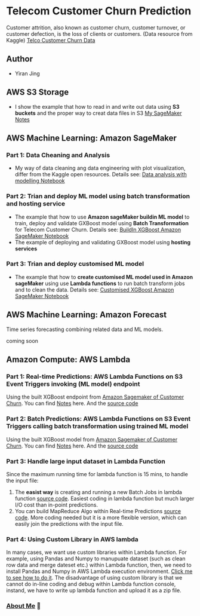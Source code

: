 # Telecom Customer Churn Prediction
Customer attrition, also known as customer churn, customer turnover, or customer defection, is the loss of clients or customers. (Data resource from Kaggle) [Telco Customer Churn Data](https://www.kaggle.com/blastchar/telco-customer-churn/kernels)
## Author
- Yiran Jing


## AWS S3 Storage
- I show the example that how to read in and write out data using **S3 buckets** and the proper way to creat data files in S3 [My SageMaker Notes](https://github.com/YiranJing/BigDataAnalysis/blob/master/AWS_SageMaker_CustomerChurn/SageMakerNotes/TrainDeployBuildinModel.pdf)

## AWS Machine Learning: Amazon SageMaker
### Part 1: Data Cheaning and Analysis
- My way of data cleaning ang data engineering with plot visualization, differ from the Kaggle open resources. Details see: [Data analysis with modelling Notebook](https://github.com/YiranJing/BigDataAnalysis/blob/master/AWS_SageMaker_CustomerChurn/notebook/ChurnDataAnalysis/Churn_Example.ipynb)

### Part 2: Trian and deploy ML model using batch transformation and hosting service
- The example that how to use **Amazon sageMaker buildin ML model** to train, deploy and validate GXBoost model using **Batch Transformation** for Telecom Customer Churn. Details see: [BuildIn XGBoost Amazon SageMaker Notebook](https://github.com/YiranJing/BigDataAnalysis/blob/master/AWS_SageMaker_CustomerChurn/notebook/AmazonSageMaker/AWS_BUILTIN_MODEL_DEPLOYMENT.ipynb)
- The example of deploying and validating GXBoost model using **hosting services**
### Part 3: Trian and deploy customised ML model
- The example that how to **create customised ML model used in Amazon sageMaker** using use **Lambda functions** to run batch transform jobs and to clean the data. Details see: [Customised XGBoost Amazon SageMaker Notebook](https://github.com/YiranJing/BigDataAnalysis/blob/master/AWS_SageMaker_CustomerChurn/notebook/AmazonSageMaker/AWS_CUSTOMISED_MODEL_DEPLOYMENT.ipynb)

## AWS Machine Learning: Amazon Forecast
Time series forecasting combining related data and ML models.

coming soon

## Amazon Compute: AWS Lambda
### Part 1: Real-time Predictions: AWS Lambda Functions on S3 Event Triggers invoking (ML model) endpoint
Using the built XGBoost endpoint from [Amazon Sagemaker of Customer Churn](https://github.com/YiranJing/BigDataAnalysis/tree/master/AWS_SageMaker_CustomerChurn/notebook/AmazonSageMaker). You can find [Notes](https://github.com/YiranJing/BigDataAnalysis/blob/master/AWS_lambda_CustomerChurn/Lambda_Function_Notes.pdf) here. And the [source code](https://github.com/YiranJing/BigDataAnalysis/tree/master/AWS_lambda_CustomerChurn/MyFirstFunction)


### Part 2: Batch Predictions: AWS Lambda Functions on S3 Event Triggers calling batch transformation using trained ML model
Using the built XGBoost model from [Amazon Sagemaker of Customer Churn](https://github.com/YiranJing/BigDataAnalysis/tree/master/AWS_SageMaker_CustomerChurn/notebook/AmazonSageMaker). You can find [Notes](https://github.com/YiranJing/BigDataAnalysis/blob/master/AWS_lambda_callBatch_CustomerChurn/Lambda_Function_Batch_notes.pdf) here. And the [source code](https://github.com/YiranJing/BigDataAnalysis/tree/master/AWS_lambda_callBatch_CustomerChurn/Batch_Transform_Test)



### Part 3: Handle large input dataset in Lambda Function
Since the maximum running time for lambda function is 15 mins, to handle the input file:
1. The **easist way** is creating and running a new Batch Jobs in lambda function [source code](https://github.com/YiranJing/BigDataAnalysis/tree/master/AWS_lambda_callBatch_CustomerChurn/Batch_Transform_Test). Easiest coding in lambda function but much larger I/O cost than in-point predictions.
2. You can build MapReduce Algo within Real-time Predictions [source code](https://github.com/YiranJing/BigDataAnalysis/tree/master/AWS_lambda_CustomerChurn/MyFirstFunction). More coding needed but it is a more flexible version, which can easily join the predictions with the input file.


### Part 4: Using Custom Library in AWS lambda
In many cases, we want use custom libraries within Lambda function. For example, using Pandas and Numpy to manupuate dataset (such as clean row data and merge dateset etc.) within Lambda function, then, we need to install Pandas and Numpy in AWS Lambda execution environment. [Click me to see how to do it](https://docs.aws.amazon.com/lambda/latest/dg/lambda-python-how-to-create-deployment-package.html). The disadvantage of using custom library is that we cannot do in-line coding and debug within Lambda function console, instand, we have to write up lambda function and upload it as a zip file. 




### [About Me](https://github.com/YiranJing/AboutMe/blob/master/README.md) 🌱
